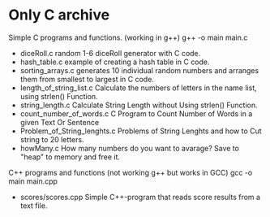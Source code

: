 # Only C archive

Simple C programs and functions. (working in g++) g++ -o main main.c

* diceRoll.c random 1-6 diceRoll generator with C code. 
* hash_table.c example of creating a hash table in C code.
* sorting_arrays.c generates 10 individual random numbers and arranges them from smallest to largest in C code.
* length_of_string_list.c Calculate the numbers of letters in the name list, using strlen() Function.
* string_length.c Calculate String Length without Using strlen() Function.
* count_number_of_words.c C Program to Count Number of Words in a given Text Or Sentence
* Problem_of_String_lenghts.c Problems of String Lenghts and how to Cut string to 20 letters.
* howMany.c How many numbers do you want to avarage? Save to "heap" to memory and free it.

C++ programs and functions (not working g++ but works in GCC) gcc -o main main.cpp
* scores/scores.cpp Simple C++-program that reads score results from a text file.
